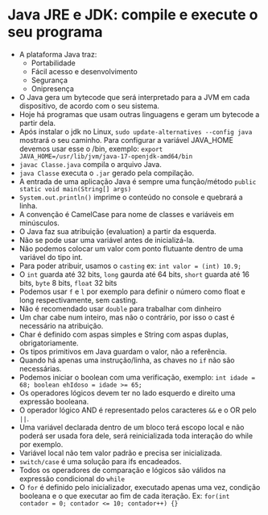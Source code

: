 # Java JRE e JDK: compile e execute o seu programa
- A plataforma Java traz:
  - Portabilidade
  - Fácil acesso e desenvolvimento
  - Segurança
  - Onipresença
- O Java gera um bytecode que será interpretado para a JVM em cada dispositivo, de acordo com o seu sistema.
- Hoje há programas que usam outras linguagens e geram um bytecode a partir dela.
- Após instalar o jdk no Linux, `sudo update-alternatives --config java` mostrará o seu caminho. Para configurar a variável JAVA_HOME devemos usar esse o /bin, exemplo: `export JAVA_HOME=/usr/lib/jvm/java-17-openjdk-amd64/bin`
- `javac Classe.java` compila o arquivo Java.
- `java Classe` executa o `.jar` gerado pela compilação.
- A entrada de uma aplicação Java é sempre uma função/método `public static void main(String[] args)`
- `System.out.println()` imprime o conteúdo no console e quebrará a linha.
- A convenção é CamelCase para nome de classes e variáveis em minúsculos.
- O Java faz sua atribuição (evaluation) a partir da esquerda.
- Não se pode usar uma variável antes de inicializá-la.
- Não podemos colocar um valor com ponto flutuante dentro de uma variável do tipo int.
- Para poder atribuir, usamos o `casting` ex: `int valor = (int) 10.9;`
- O `int` guarda até 32 bits, `long` gaurda até 64 bits, `short` guarda até 16 bits, `byte` 8 bits, `float` 32 bits
- Podemos usar `f` e `l` por exemplo para definir o número como float e long respectivamente, sem casting.
- Não é recomendado usar `double` para trabalhar com dinheiro
- Um char cabe num inteiro, mas não o contrário, por isso o cast é necessário na atribuição.
- Char é definido com aspas simples e String com aspas duplas, obrigatoriamente.
- Os tipos primitivos em Java guardam o valor, não a referência.
- Quando há apenas uma instrução/linha, as chaves no `if` não são necessárias.
- Podemos iniciar o boolean com uma verificação, exemplo: `int idade = 68; boolean ehIdoso = idade >= 65;`
- Os operadores lógicos devem ter no lado esquerdo e direito uma expressão booleana.
- O operador lógico AND é representado pelos caracteres `&&` e o OR pelo `||`.
- Uma variável declarada dentro de um bloco terá escopo local e não poderá ser usada fora dele, será reinicializada toda interação do while por exemplo.
- Variável local não tem valor padrão e precisa ser inicializada.
- `switch/case` é uma solução para ifs encadeados.
- Todos os operadores de comparação e lógicos são válidos na expressão condicional do `while`
- O `for` é definido pelo inicializador, executado apenas uma vez, condição booleana e o que executar ao fim de cada iteração. Ex: `for(int contador = 0; contador <= 10; contador++) {}`